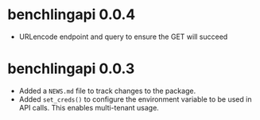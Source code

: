 # benchlingapi 0.0.4

* URLencode endpoint and query to ensure the GET will succeed

# benchlingapi 0.0.3

* Added a `NEWS.md` file to track changes to the package.
* Added `set_creds()` to configure the environment variable to be used
  in API calls. This enables multi-tenant usage.
